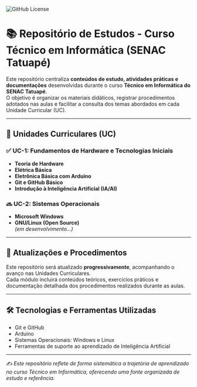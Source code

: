 ![GitHub License](https://img.shields.io/github/license/dantasdan/senac-tatuape)

# 📚 Repositório de Estudos - Curso Técnico em Informática (SENAC Tatuapé)

Este repositório centraliza **conteúdos de estudo, atividades práticas e documentações** desenvolvidas durante o curso **Técnico em Informática do SENAC Tatuapé**.  
O objetivo é organizar os materiais didáticos, registrar procedimentos adotados nas aulas e facilitar a consulta dos temas abordados em cada Unidade Curricular (UC).

---

## 🚀 Unidades Curriculares (UC)

### ✅ UC-1: Fundamentos de Hardware e Tecnologias Iniciais
- **Teoria de Hardware**
- **Elétrica Básica**
- **Eletrônica Básica com Arduino**
- **Git e GitHub Básico**
- **Introdução à Inteligência Artificial (IA/AI)**

### 🔜 UC-2: Sistemas Operacionais
- **Microsoft Windows**
- **GNU/Linux (Open Source)**  
*(em desenvolvimento...)*

---

## 📌 Atualizações e Procedimentos
Este repositório será atualizado **progressivamente**, acompanhando o avanço nas Unidades Curriculares.  
Cada módulo incluirá conteúdos teóricos, exercícios práticos e documentação detalhada dos procedimentos realizados durante as aulas.

---

## 🛠️ Tecnologias e Ferramentas Utilizadas
- Git e GitHub  
- Arduino  
- Sistemas Operacionais: Windows e Linux  
- Ferramentas de suporte ao aprendizado de Inteligência Artificial  

---

✍️ *Este repositório reflete de forma sistemática a trajetória de aprendizado no curso Técnico em Informática, oferecendo uma fonte organizada de estudo e referência.*
